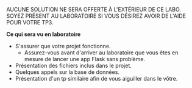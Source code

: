AUCUNE SOLUTION NE SERA OFFERTE À L'EXTÉRIEUR DE CE
LABO. SOYEZ PRÉSENT AU LABORATOIRE SI VOUS
DÉSIREZ AVOIR DE L'AIDE POUR VOTRE TP3.

**Ce qui sera vu en laboratoire**
- S'assurer que votre projet fonctionne.
  - Assurez-vous avant d'arriver au laboratoire que vous êtes en mesure de lancer une app Flask sans problème.
- Présentation des fichiers inclus dans le projet.
- Quelques appels sur la base de données.
- Présentation d'un tp similaire afin de vous aiguiller dans le vôtre.